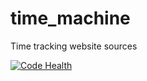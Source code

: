 time_machine
============

Time tracking website sources

[![Code Health](landscape.io/github/Melevir/time_machine/master/landscape.png)](landscape.io/github/Melevir/time_machine/master)

